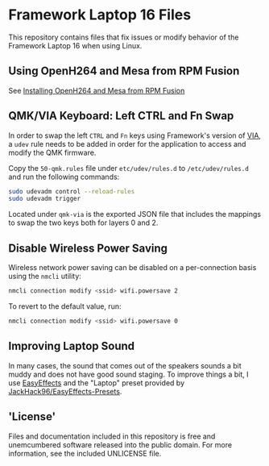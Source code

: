 # Framework Laptop 16 Files

This repository contains files that fix issues or modify behavior of the Framework Laptop 16 when using Linux.

## Using OpenH264 and Mesa from RPM Fusion

See [Installing OpenH264 and Mesa from RPM Fusion](./installing-openh264-and-mesa-from-rpmfusion.md)

## QMK/VIA Keyboard: Left CTRL and Fn Swap

In order to swap the left `CTRL` and `Fn` keys using Framework's version of [VIA](https://keyboard.frame.work/), a `udev` rule needs to be added in order for the application to access and modify the QMK firmware.

Copy the `50-qmk.rules` file under `etc/udev/rules.d` to `/etc/udev/rules.d` and run the following commands:

```bash
sudo udevadm control --reload-rules
sudo udevadm trigger
```

Located under `qmk-via` is the exported JSON file that includes the mappings to swap the two keys both for layers 0 and 2.

## Disable Wireless Power Saving

Wireless network power saving can be disabled on a per-connection basis using the `nmcli` utility:

```bash
nmcli connection modify <ssid> wifi.powersave 2
```

To revert to the default value, run:

```bash
nmcli connection modify <ssid> wifi.powersave 0
```

## Improving Laptop Sound

In many cases, the sound that comes out of the speakers sounds a bit muddy and does not have good sound staging. To improve things a bit, I use [EasyEffects](https://github.com/wwmm/easyeffects) and the "Laptop" preset provided by [JackHack96/EasyEffects-Presets](https://www.youtube.com/watch?v=liQjYpy7KeE).

## 'License'

Files and documentation included in this repository is free and unemcumbered software released into the public domain. For more information, see the included UNLICENSE file.
